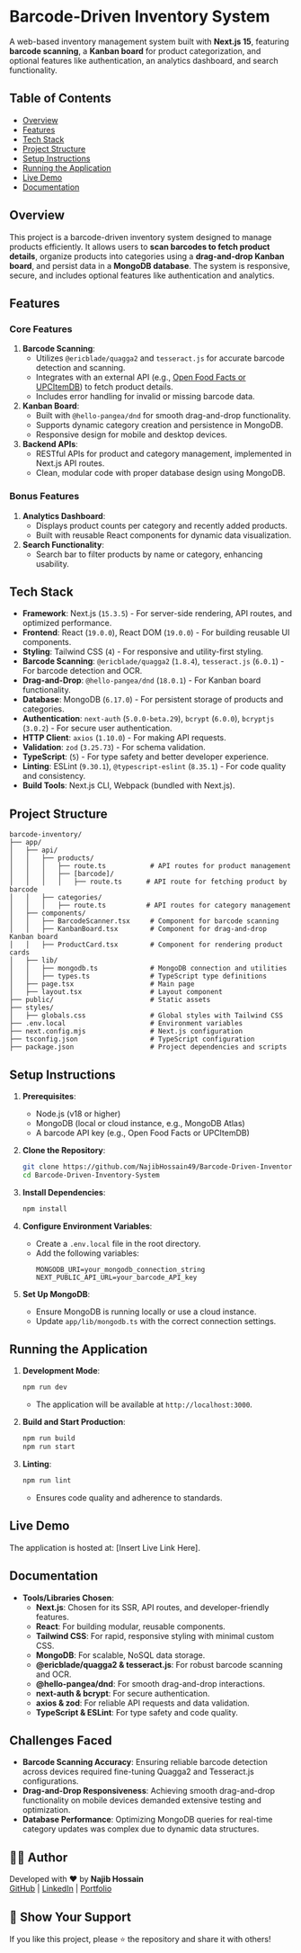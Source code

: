 # Barcode-Driven Inventory System

A web-based inventory management system built with **Next.js 15**, featuring **barcode scanning**, a **Kanban board** for product categorization, and optional features like authentication, an analytics dashboard, and search functionality.

## Table of Contents
- [Overview](#overview)
- [Features](#features)
- [Tech Stack](#tech-stack)
- [Project Structure](#project-structure)
- [Setup Instructions](#setup-instructions)
- [Running the Application](#running-the-application)
- [Live Demo](#live-demo)
- [Documentation](#documentation)

## Overview
This project is a barcode-driven inventory system designed to manage products efficiently. It allows users to **scan barcodes to fetch product details**, organize products into categories using a **drag-and-drop Kanban board**, and persist data in a **MongoDB database**. The system is responsive, secure, and includes optional features like authentication and analytics.

## Features
### Core Features
1. **Barcode Scanning**:
   - Utilizes `@ericblade/quagga2` and `tesseract.js` for accurate barcode detection and scanning.
   - Integrates with an external API (e.g., [Open Food Facts or UPCItemDB](https://products-test-aci.onrender.com/product/{your_barcode})) to fetch product details.
   - Includes error handling for invalid or missing barcode data.
2. **Kanban Board**:
   - Built with `@hello-pangea/dnd` for smooth drag-and-drop functionality.
   - Supports dynamic category creation and persistence in MongoDB.
   - Responsive design for mobile and desktop devices.
3. **Backend APIs**:
   - RESTful APIs for product and category management, implemented in Next.js API routes.
   - Clean, modular code with proper database design using MongoDB.
   

### Bonus Features
1. **Analytics Dashboard**:
   - Displays product counts per category and recently added products.
   - Built with reusable React components for dynamic data visualization.
2. **Search Functionality**:
   - Search bar to filter products by name or category, enhancing usability.

## Tech Stack
- **Framework**: Next.js (`15.3.5`) - For server-side rendering, API routes, and optimized performance.
- **Frontend**: React (`19.0.0`), React DOM (`19.0.0`) - For building reusable UI components.
- **Styling**: Tailwind CSS (`4`) - For responsive and utility-first styling.
- **Barcode Scanning**: `@ericblade/quagga2` (`1.8.4`), `tesseract.js` (`6.0.1`) - For barcode detection and OCR.
- **Drag-and-Drop**: `@hello-pangea/dnd` (`18.0.1`) - For Kanban board functionality.
- **Database**: MongoDB (`6.17.0`) - For persistent storage of products and categories.
- **Authentication**: `next-auth` (`5.0.0-beta.29`), `bcrypt` (`6.0.0`), `bcryptjs` (`3.0.2`) - For secure user authentication.
- **HTTP Client**: `axios` (`1.10.0`) - For making API requests.
- **Validation**: `zod` (`3.25.73`) - For schema validation.
- **TypeScript**: (`5`) - For type safety and better developer experience.
- **Linting**: ESLint (`9.30.1`), `@typescript-eslint` (`8.35.1`) - For code quality and consistency.
- **Build Tools**: Next.js CLI, Webpack (bundled with Next.js).

## Project Structure
```
barcode-inventory/
├── app/
│   ├── api/
│   │   ├── products/
│   │   │   ├── route.ts           # API routes for product management
│   │   │   ├── [barcode]/
│   │   │   │   ├── route.ts      # API route for fetching product by barcode
│   │   ├── categories/
│   │   │   ├── route.ts          # API routes for category management
│   ├── components/
│   │   ├── BarcodeScanner.tsx     # Component for barcode scanning
│   │   ├── KanbanBoard.tsx        # Component for drag-and-drop Kanban board
│   │   ├── ProductCard.tsx        # Component for rendering product cards
│   ├── lib/
│   │   ├── mongodb.ts             # MongoDB connection and utilities
│   │   ├── types.ts               # TypeScript type definitions
│   ├── page.tsx                   # Main page
│   ├── layout.tsx                 # Layout component
├── public/                        # Static assets
├── styles/
│   ├── globals.css                # Global styles with Tailwind CSS
├── .env.local                     # Environment variables
├── next.config.mjs                # Next.js configuration
├── tsconfig.json                  # TypeScript configuration
├── package.json                   # Project dependencies and scripts
```

## Setup Instructions
1. **Prerequisites**:
   - Node.js (v18 or higher)
   - MongoDB (local or cloud instance, e.g., MongoDB Atlas)
   - A barcode API key (e.g., Open Food Facts or UPCItemDB)

2. **Clone the Repository**:
   ```bash
   git clone https://github.com/NajibHossain49/Barcode-Driven-Inventory-System.git
   cd Barcode-Driven-Inventory-System
   ```

3. **Install Dependencies**:
   ```bash
   npm install
   ```

4. **Configure Environment Variables**:
   - Create a `.env.local` file in the root directory.
   - Add the following variables:
     ```env
     MONGODB_URI=your_mongodb_connection_string
     NEXT_PUBLIC_API_URL=your_barcode_API_key
     ```

5. **Set Up MongoDB**:
   - Ensure MongoDB is running locally or use a cloud instance.
   - Update `app/lib/mongodb.ts` with the correct connection settings.

## Running the Application
1. **Development Mode**:
   ```bash
   npm run dev
   ```
   - The application will be available at `http://localhost:3000`.

2. **Build and Start Production**:
   ```bash
   npm run build
   npm run start
   ```

3. **Linting**:
   ```bash
   npm run lint
   ```
   - Ensures code quality and adherence to standards.

## Live Demo
The application is hosted at: [Insert Live Link Here].  


## Documentation
- **Tools/Libraries Chosen**:
  - **Next.js**: Chosen for its SSR, API routes, and developer-friendly features.
  - **React**: For building modular, reusable components.
  - **Tailwind CSS**: For rapid, responsive styling with minimal custom CSS.
  - **MongoDB**: For scalable, NoSQL data storage.
  - **@ericblade/quagga2 & tesseract.js**: For robust barcode scanning and OCR.
  - **@hello-pangea/dnd**: For smooth drag-and-drop interactions.
  - **next-auth & bcrypt**: For secure authentication.
  - **axios & zod**: For reliable API requests and data validation.
  - **TypeScript & ESLint**: For type safety and code quality.

## Challenges Faced
- **Barcode Scanning Accuracy**: Ensuring reliable barcode detection across devices required fine-tuning Quagga2 and Tesseract.js configurations.
- **Drag-and-Drop Responsiveness**: Achieving smooth drag-and-drop functionality on mobile devices demanded extensive testing and optimization.
- **Database Performance**: Optimizing MongoDB queries for real-time category updates was complex due to dynamic data structures.


## 🧑‍💻 Author

Developed with ❤️ by **Najib Hossain**  
[GitHub](https://github.com/NajibHossain49) | [LinkedIn](https://www.linkedin.com/in/md-najib-hossain) | [Portfolio](https://najib-hossain.web.app)

## 🌟 Show Your Support

If you like this project, please ⭐ the repository and share it with others!